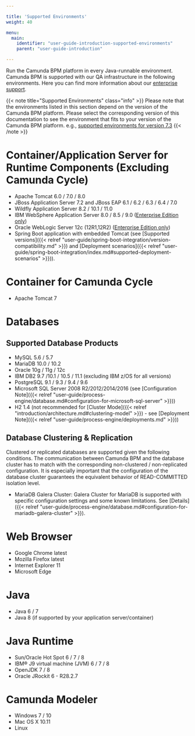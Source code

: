 ```yaml
---

title: 'Supported Environments'
weight: 40

menu:
  main:
    identifier: "user-guide-introduction-supported-environments"
    parent: "user-guide-introduction"

---
```



Run the Camunda BPM platform in every Java-runnable environment. Camunda BPM is supported with our QA infrastructure in the following environments. Here you can find more information about our [enterprise support](http://camunda.com/bpm/enterprise/).

{{< note title="Supported Environments" class="info" >}}
  Please note that the environments listed in this section depend on the version of the Camunda BPM platform. Please select the corresponding version of this documentation to see the environment that fits to your version of the Camunda BPM platform. e.g., [supported environments for version 7.3](http://docs.camunda.org/7.3/guides/user-guide/#introduction-supported-environments)
{{< /note >}}


# Container/Application Server for Runtime Components (Excluding Camunda Cycle)

* Apache Tomcat 6.0 / 7.0 / 8.0
* JBoss Application Server 7.2 and JBoss EAP 6.1 / 6.2 / 6.3 / 6.4 / 7.0
* Wildfly Application Server 8.2 / 10.1 / 11.0
* IBM WebSphere Application Server 8.0 / 8.5 / 9.0 ([Enterprise Edition only](http://camunda.com/bpm/enterprise/))
*	Oracle WebLogic Server 12c (12R1,12R2) ([Enterprise Edition only](http://camunda.com/bpm/enterprise/))
* Spring Boot application with embedded Tomcat (see [Supported versions]({{< relref "user-guide/spring-boot-integration/version-compatibility.md" >}}) 
and [Deployment scenarios]({{< relref "user-guide/spring-boot-integration/index.md#supported-deployment-scenarios" >}})). 


# Container for Camunda Cycle

* Apache Tomcat 7


# Databases

## Supported Database Products

* MySQL 5.6 / 5.7
* MariaDB 10.0 / 10.2
* Oracle 10g / 11g / 12c
* IBM DB2 9.7 /10.1 / 10.5 / 11.1 (excluding IBM z/OS for all versions)
* PostgreSQL 9.1 / 9.3 / 9.4 / 9.6
* Microsoft SQL Server 2008 R2/2012/2014/2016 (see [Configuration Note]({{< relref "user-guide/process-engine/database.md#configuration-for-microsoft-sql-server" >}}))
* H2 1.4 (not recommended for [Cluster Mode]({{< relref "introduction/architecture.md#clustering-model" >}}) - see [Deployment Note]({{< relref "user-guide/process-engine/deployments.md" >}}))

## Database Clustering & Replication

Clustered or replicated databases are supported given the following conditions. The communication between Camunda BPM and the database cluster has to match with the corresponding non-clustered / non-replicated configuration. It is especially important that the configuration of the database cluster guarantees the equivalent behavior of READ-COMMITTED isolation level.

* MariaDB Galera Cluster: Galera Cluster for MariaDB is supported with specific configuration settings and some known limitations. See [Details]({{< relref "user-guide/process-engine/database.md#configuration-for-mariadb-galera-cluster" >}}).

# Web Browser

* Google Chrome latest
* Mozilla Firefox latest
* Internet Explorer 11
* Microsoft Edge


# Java

* Java 6 / 7
* Java 8 (if supported by your application server/container)


# Java Runtime

* Sun/Oracle Hot Spot 6 / 7 / 8
* IBM® J9 virtual machine (JVM) 6 / 7 / 8
* OpenJDK 7 / 8
* Oracle JRockit 6 - R28.2.7


# Camunda Modeler

* Windows 7 / 10
* Mac OS X 10.11
* Linux
